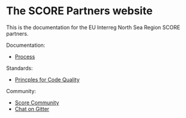 # The SCORE Partners website

This is the documentation for the EU Interreg North Sea Region SCORE partners.

Documentation:

* [Process](/process/)

Standards:

* [Princples for Code Quality](https://github.com/score-partners/quality-code)

Community:

* [Score Community](https://score.community/)
* [Chat on Gitter](https://gitter.im/score-project)

